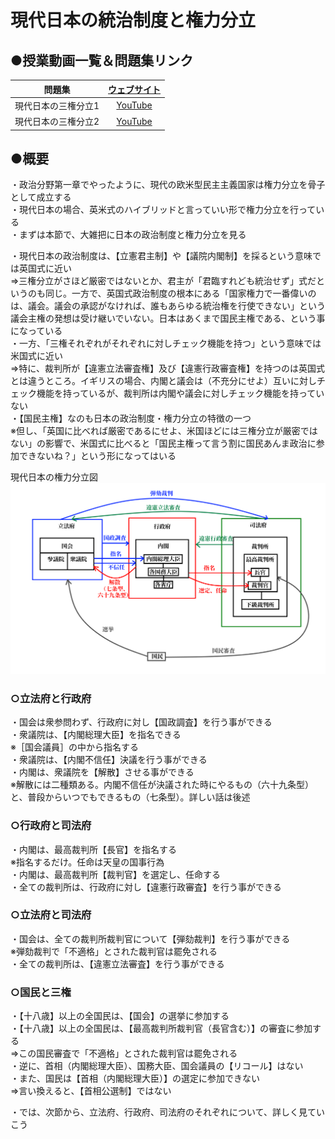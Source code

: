 # 現代日本の統治制度と権力分立

## ●授業動画一覧＆問題集リンク
|問題集|[ウェブサイト](https://teacheramesaka.github.io/hsworkbookcivics/tag/pol03_01/)|
|:----:|:----:|
|現代日本の三権分立1|[YouTube](https://youtu.be/hmXBhoea0Tk)|
|現代日本の三権分立2|[YouTube](https://youtu.be/-JVD3tjyDFE)|

## ●概要

・政治分野第一章でやったように、現代の欧米型民主主義国家は権力分立を骨子として成立する  
・現代日本の場合、英米式のハイブリッドと言っていい形で権力分立を行っている  
・まずは本節で、大雑把に日本の政治制度と権力分立を見る  
  
・現代日本の政治制度は、【立憲君主制】や【議院内閣制】を採るという意味では英国式に近い  
⇒三権分立がさほど厳密ではないとか、君主が「君臨すれども統治せず」式だというのも同じ。一方で、英国式政治制度の根本にある「国家権力で一番偉いのは、議会。議会の承認がなければ、誰もあらゆる統治権を行使できない」という議会主権の発想は受け継いでいない。日本はあくまで国民主権である、という事になっている  
・一方、「三権それぞれがそれぞれに対しチェック機能を持つ」という意味では米国式に近い  
⇒特に、裁判所が【違憲立法審査権】及び【違憲行政審査権】を持つのは英国式とは違うところ。イギリスの場合、内閣と議会は（不充分にせよ）互いに対しチェック機能を持っているが、裁判所は内閣や議会に対しチェック機能を持っていない  
・【国民主権】なのも日本の政治制度・権力分立の特徴の一つ  
※但し、「英国に比べれば厳密であるにせよ、米国ほどには三権分立が厳密ではない」の影響で、米国式に比べると「国民主権って言う割に国民あんま政治に参加できないね？」という形になってはいる  
  
現代日本の権力分立図  
![](media/image9.png)  
  
  
### ○立法府と行政府  
・国会は衆参問わず、行政府に対し【国政調査】を行う事ができる  
・衆議院は、【内閣総理大臣】を指名できる  
※［国会議員］の中から指名する  
・衆議院は、【内閣不信任】決議を行う事ができる  
・内閣は、衆議院を【解散】させる事ができる  
※解散には二種類ある。内閣不信任が決議された時にやるもの（六十九条型）と、普段からいつでもできるもの（七条型）。詳しい話は後述  
  
  
### ○行政府と司法府  
・内閣は、最高裁判所【長官】を指名する  
※指名するだけ。任命は天皇の国事行為  
・内閣は、最高裁判所【裁判官】を選定し、任命する  
・全ての裁判所は、行政府に対し【違憲行政審査】を行う事ができる  
  
  
### ○立法府と司法府  
・国会は、全ての裁判所裁判官について【弾劾裁判】を行う事ができる  
※弾劾裁判で「不適格」とされた裁判官は罷免される  
・全ての裁判所は、【違憲立法審査】を行う事ができる  
  
  
### ○国民と三権  
・【十八歳】以上の全国民は、【国会】の選挙に参加する  
・【十八歳】以上の全国民は、【最高裁判所裁判官（長官含む）】の審査に参加する  
⇒この国民審査で「不適格」とされた裁判官は罷免される  
・逆に、首相（内閣総理大臣）、国務大臣、国会議員の【リコール】はない  
・また、国民は【首相（内閣総理大臣）】の選定に参加できない  
⇒言い換えると、【首相公選制】ではない  
  
  
  
・では、次節から、立法府、行政府、司法府のそれぞれについて、詳しく見ていこう